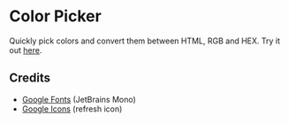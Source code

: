 # Color Picker
Quickly pick colors and convert them between HTML, RGB and HEX. Try it out [here](https://emil-apps.github.io/color-mixer).

## Credits
- [Google Fonts](https://fonts.google.com) (JetBrains Mono)
- [Google Icons](https://fonts.google.com/icons) (refresh icon)
